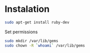 # Instalation

```sh
sudo apt-get install ruby-dev
```

Set permissions

```sh
sudo mkdir /var/lib/gems
sudo chown -R `whoami` /var/lib/gems
```

